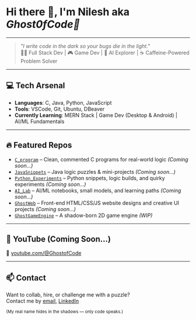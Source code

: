 # Hi there 👋, I'm Nilesh aka *Ghost0fCode👻*

---

> _"I write code in the dark so your bugs die in the light."_  
> 🧑‍💻 Full Stack Dev | 🎮 Game Dev | 🤖 AI Explorer | ☕ Caffeine-Powered Problem Solver

---

## 💻 Tech Arsenal
- **Languages**: C, Java, Python, JavaScript
- **Tools**: VSCode, Git, Ubuntu, DBeaver
- **Currently Learning**: MERN Stack | Game Dev (Desktop & Android) | AI/ML Fundamentals

---

## 🔥 Featured Repos

- [`C_program`](#) – Clean, commented C programs for real-world logic *(Coming soon...)*
- [`JavaSnippets`](#) – Java logic puzzles & mini-projects *(Coming soon...)*
- [`Python_Experiments`](#) – Python snippets, logic builds, and quirky experiments *(Coming soon...)*
- [`AI_Lab`](#) – AI/ML notebooks, small models, and learning paths *(Coming soon...)*
- [`GhostWeb`](#) – Front-end HTML/CSS/JS website designs and creative UI projects *(Coming soon...)*
- [`GhostGameEngine`](#) – A shadow-born 2D game engine *(WIP)*

---

## 🎥 YouTube (Coming Soon...)
🔗 [youtube.com/@GhostofCode](#)

---

## 📫 Contact
Want to collab, hire, or challenge me with a puzzle?  
Contact me by [email](ghostofcode.dev@gmail.com), [LinkedIn](https://www.linkedin.com/in/ghost0fcode/)

<sub>(My real name hides in the shadows — only code speaks.)</sub>
